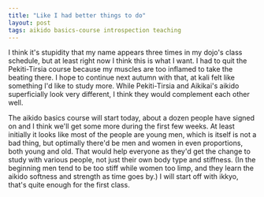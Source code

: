```yaml
---
title: "Like I had better things to do"
layout: post
tags: aikido basics-course introspection teaching
---
```


I think it's stupidity that my name appears three times in my <span class="aikido-term">dojo</span>'s class schedule, but at least right now I think this is what I want. I had to quit the Pekiti-Tirsia course because my muscles are too inflamed to take the beating there. I hope to continue next autumn with that, at kali felt like something I'd like to study more. While Pekiti-Tirsia and <span class="aikido-term">Aikikai</span>'s aikido superficially look very different, I think they would complement each other well.

The aikido basics course will start today, about a dozen people have signed on and I think we'll get some more during the first few weeks. At least initially it looks like most of the people are young men, which is itself is not a bad thing, but optimally there'd be men and women in even proportions, both young and old. That would help everyone as they'd get the change to study with various people, not just their own body type and stiffness. (In the beginning men tend to be too stiff while women too limp, and they learn the aikido softness and strength as time goes by.) I will start off with <span class="aikido-term">ikkyo</span>, that's quite enough for the first class.


